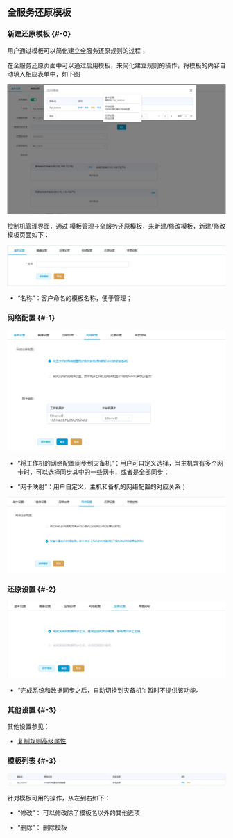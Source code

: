 ## 全服务还原模板

### 新建还原模板 {#-0}

用户通过模板可以简化建立全服务还原规则的过程；

在全服务还原页面中可以通过启用模板，来简化建立规则的操作，将模板的内容自动填入相应表单中，如下图

![](/assets/v7.0.20181009017.png)

控制机管理界面，通过 模板管理-&gt;全服务还原模板，来新建/修改模板，新建/修改模板页面如下：

![](/assets/v7.0.20181009022.png)

* “名称”：客户命名的模板名称，便于管理；

### 网络配置 {#-1}

![](/assets/v7.0.20181009018.png)

* “将工作机的网络配置同步到灾备机”：用户可自定义选择，当主机含有多个网卡时，可以选择同步其中的一些网卡，或者是全部同步；

* “网卡映射”：用户自定义，主机和备机的网络配置的对应关系；

![](/assets/v7.0.20181009019.png)

### 还原设置 {#-2}

![](/assets/v7.0.20181009020.png)

* “完成系统和数据同步之后，自动切换到灾备机”: 暂时不提供该功能。

### 其他设置 {#-3}

其他设置参见：

* [复制规则高级属性](/coopy_cdp/advance_settings.md)

### 模板列表 {#-3}

![](/assets/v7.0.20181009021.png)

针对模板可用的操作，从左到右如下：

* “修改”： 可以修改除了模板名以外的其他选项

* “删除”： 删除模板
